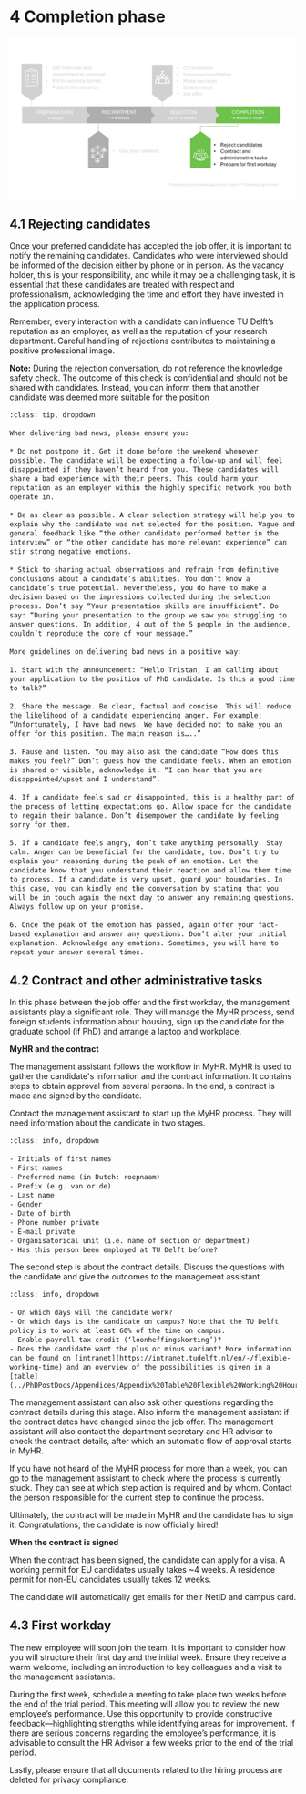 # 4 Completion phase

![Completion Phase](../PhDPostDocs/Appendices/4Completion.PNG)

## 4.1 Rejecting candidates 

Once your preferred candidate has accepted the job offer, it is important to notify the remaining candidates. Candidates who were interviewed should be informed of the decision either by phone or in person. As the vacancy holder, this is your responsibility, and while it may be a challenging task, it is essential that these candidates are treated with respect and professionalism, acknowledging the time and effort they have invested in the application process.

Remember, every interaction with a candidate can influence TU Delft’s reputation as an employer, as well as the reputation of your research department. Careful handling of rejections contributes to maintaining a positive professional image.

**Note:** During the rejection conversation, do not reference the knowledge safety check. The outcome of this check is confidential and should not be shared with candidates. Instead, you can inform them that another candidate was deemed more suitable for the position


```{admonition} Tips for rejection conversations
:class: tip, dropdown

When delivering bad news, please ensure you:  

* Do not postpone it. Get it done before the weekend whenever possible. The candidate will be expecting a follow-up and will feel disappointed if they haven’t heard from you. These candidates will share a bad experience with their peers. This could harm your reputation as an employer within the highly specific network you both operate in.  

* Be as clear as possible. A clear selection strategy will help you to explain why the candidate was not selected for the position. Vague and general feedback like “the other candidate performed better in the interview” or “the other candidate has more relevant experience” can stir strong negative emotions. 

* Stick to sharing actual observations and refrain from definitive conclusions about a candidate’s abilities. You don’t know a candidate’s true potential. Nevertheless, you do have to make a decision based on the impressions collected during the selection process. Don’t say “Your presentation skills are insufficient”. Do say: “During your presentation to the group we saw you struggling to answer questions. In addition, 4 out of the 5 people in the audience, couldn’t reproduce the core of your message.” 

More guidelines on delivering bad news in a positive way:  

1. Start with the announcement: “Hello Tristan, I am calling about your application to the position of PhD candidate. Is this a good time to talk?”  

2. Share the message. Be clear, factual and concise. This will reduce the likelihood of a candidate experiencing anger. For example: “Unfortunately, I have bad news. We have decided not to make you an offer for this position. The main reason is…..”  

3. Pause and listen. You may also ask the candidate “How does this makes you feel?” Don’t guess how the candidate feels. When an emotion is shared or visible, acknowledge it. “I can hear that you are disappointed/upset and I understand”.    

4. If a candidate feels sad or disappointed, this is a healthy part of the process of letting expectations go. Allow space for the candidate to regain their balance. Don’t disempower the candidate by feeling sorry for them.   

5. If a candidate feels angry, don’t take anything personally. Stay calm. Anger can be beneficial for the candidate, too. Don’t try to explain your reasoning during the peak of an emotion. Let the candidate know that you understand their reaction and allow them time to process. If a candidate is very upset, guard your boundaries. In this case, you can kindly end the conversation by stating that you will be in touch again the next day to answer any remaining questions. Always follow up on your promise.  

6. Once the peak of the emotion has passed, again offer your fact-based explanation and answer any questions. Don’t alter your initial explanation. Acknowledge any emotions. Sometimes, you will have to repeat your answer several times. 
```



## 4.2 Contract and other administrative tasks 

In this phase between the job offer and the first workday, the management assistants play a significant role. They will manage the MyHR process, send foreign students information about housing, sign up the candidate for the graduate school (if PhD) and arrange a laptop and workplace. 

**MyHR and the contract**

The management assistant follows the workflow in MyHR. MyHR is used to gather the candidate's information and the contract information. It contains steps to obtain approval from several persons. In the end, a contract is made and signed by the candidate. 

Contact the management assistant to start up the MyHR process. They will need information about the candidate in two stages. 

```{admonition} What information is needed for the first stage of MyHR?
:class: info, dropdown

- Initials of first names 
- First names 
- Preferred name (in Dutch: roepnaam) 
- Prefix (e.g. van or de) 
- Last name 
- Gender 
- Date of birth 
- Phone number private 
- E-mail private 
- Organisatorical unit (i.e. name of section or department) 
- Has this person been employed at TU Delft before? 
```

The second step is about the contract details. Discuss the questions with the candidate and give the outcomes to the management assistant

```{admonition} What information is needed for the second stage of MyHR?
:class: info, dropdown

- On which days will the candidate work? 
- On which days is the candidate on campus? Note that the TU Delft policy is to work at least 60% of the time on campus. 
- Enable payroll tax credit (‘loonheffingskorting’)?  
- Does the candidate want the plus or minus variant? More information can be found on [intranet](https://intranet.tudelft.nl/en/-/flexible-working-time) and an overview of the possibilities is given in a [table](../PhDPostDocs/Appendices/Appendix%20Table%20Flexible%20Working%20Hours%20and%20Times%20(1).pdf)
```

The management assistant can also ask other questions regarding the contract details during this stage. Also inform the management assistant if the contract dates have changed since the job offer. The management assistant will also contact the department secretary and HR advisor to check the contract details, after which an automatic flow of approval starts in MyHR.

If you have not heard of the MyHR process for more than a week, you can go to the management assistant to check where the process is currently stuck. They can see at which step action is required and by whom. Contact the person responsible for the current step to continue the process. 

Ultimately, the contract will be made in MyHR and the candidate has to sign it. Congratulations, the candidate is now officially hired!

**When the contract is signed**

When the contract has been signed, the candidate can apply for a visa. A working permit for EU candidates usually takes ~4 weeks. A residence permit for non-EU candidates usually takes 12 weeks.  

The candidate will automatically get emails for their NetID and campus card. 


## 4.3 First workday

The new employee will soon join the team. It is important to consider how you will structure their first day and the initial week. Ensure they receive a warm welcome, including an introduction to key colleagues and a visit to the management assistants.

During the first week, schedule a meeting to take place two weeks before the end of the trial period. This meeting will allow you to review the new employee’s performance. Use this opportunity to provide constructive feedback—highlighting strengths while identifying areas for improvement. If there are serious concerns regarding the employee’s performance, it is advisable to consult the HR Advisor a few weeks prior to the end of the trial period.

Lastly, please ensure that all documents related to the hiring process are deleted for privacy compliance.